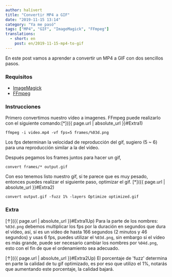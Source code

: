 ```yaml
---
author: halivert
title: "Convertir MP4 a GIF"
date: "2019-11-15 13:14"
category: "Ya me pasó"
tags: ["MP4", "GIF", "ImageMagick", "FFmpeg"]
translations:
  - short: en
    post: en/2019-11-15-mp4-to-gif
---
```


En este post vamos a aprender a convertir un MP4 a GIF con dos sencillos
pasos.

### Requisitos

- [ImageMagick][1]
- [FFmpeg][2]

### Instrucciones

<a class="anchor" name="Extra1Up"></a>
Primero convertimos nuestro vídeo a imagenes. FFmpeg puede realizarlo con el
siguiente comando:<!-- Seguir leyendo -->[*]({{ page.url | absolute_url }}#Extra1)

```shell
ffmpeg -i video.mp4 -vf fps=5 frames/%03d.png
```

Los fps determinan la velocidad de reproducción del gif, sugiero (5 ~ 6) para
una reproducción similar a la del vídeo.

Después pegamos los frames juntos para hacer un gif,

```shell
convert frames/* output.gif
```

<a class="anchor" name="Extra2Up"></a>
Con eso tenemos listo nuestro gif, si te parece que es muy pesado, entonces
puedes realizar el siguiente paso, optimizar el gif. [*]({{ page.url | absolute_url }}#Extra2)

```shell
convert output.gif -fuzz 1% -layers Optimize optimized.gif
```

### Extra

<a class="anchor" name="Extra1"></a>
[↑]({{ page.url | absolute_url }}#Extra1Up) Para la parte de los nombres:
`%03d.png` debemos multiplicar los fps por la duración en segundos que dura el
vídeo, así, sí es un vídeo de hasta 166 segundos (2 minutos y 46 segundos) y
usas 6 fps, puedes utilizar el `%03d.png`, sin embargo si el vídeo es más
grande, puede ser necesario cambiar los nombres por `%04d.png`, esto con el fin
de que el ordenamiento sea adecuado.

<a class="anchor" name="Extra2"></a>
[↑]({{ page.url | absolute_url }}#Extra2Up) El porcentaje de 'fuzz' determina en
parte la calidad de tu gif optimizado, es por eso que utilizo el 1%, notarás que
aumentando este porcentaje, la calidad bajará.

[1]: https://imagemagick.org
[2]: https://ffmpeg.org
